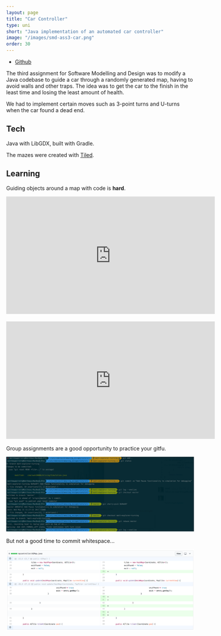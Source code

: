 ```yaml
---
layout: page
title: "Car Controller"
type: uni
short: "Java implementation of an automated car controller"
image: "/images/smd-ass3-car.png"
order: 30
---
```


<ul class="icons top-pad">
  <li><a href="https://github.com/peroh/swen30006-a3" target="\_blank"
  class="icon fa-github"><span class="label">Github</span></a></li>
</ul>

The third assignment for Software Modelling and Design was to modify a Java
codebase to guide a car through a randomly generated map, having to avoid
walls and other traps. The idea was to get the car to the finish in the least
time and losing the least amount of health.

We had to implement certain moves such as 3-point turns and U-turns when the car
found a dead end.

## Tech

Java with LibGDX, built with Gradle.

The mazes were created with [Tiled](https://thorbjorn.itch.io/tiled).

## Learning

Guiding objects around a map with code is **hard**.

<div class="video-container">
  <iframe width="560" height="315"
  src="https://www.youtube.com/embed/WmqGQ3x_OpQ" frameborder="0"
  allow="autoplay; encrypted-media" allowfullscreen></iframe>
</div><br>

<div class="video-container center">
  <iframe width="560" height="315"
  src="https://www.youtube.com/embed/U_ZFJkOOQY0" frameborder="0"
  allow="autoplay; encrypted-media" allowfullscreen></iframe>
</div>

Group assignments are a good opportunity to practice your gitfu.

<div class="image fit center">
  <img src="/images/gitfu.png">
</div>

But not a good time to commit whitespace...

<div class="image fit center">
  <img src="/images/whitespace.png">
</div>
